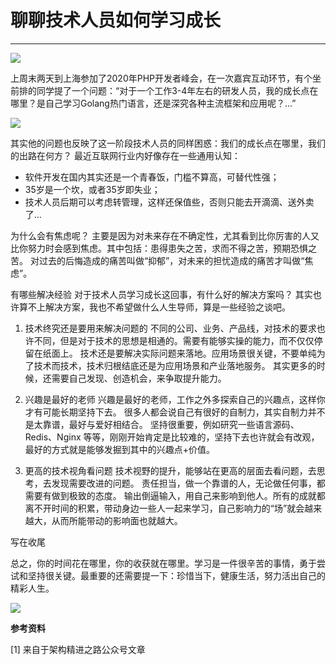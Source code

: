 # 聊聊技术人员如何学习成长
---

<img src="//cdn.jsdelivr.net/gh/13160692449/pics-storage/lljsryrhcz0.png"/>

上周末两天到上海参加了2020年PHP开发者峰会，在一次嘉宾互动环节，有个坐前排的同学提了一个问题：“对于一个工作3-4年左右的研发人员，我的成长点在哪里？是自己学习Golang热门语言，还是深究各种主流框架和应用呢？...”

<img src="//cdn.jsdelivr.net/gh/13160692449/pics-storage/lljsryrhcz1.png"/>

其实他的问题也反映了这一阶段技术人员的同样困惑：我们的成长点在哪里，我们的出路在何方？
最近互联网行业内好像存在一些通用认知：
- 软件开发在国内其实还是一个青春饭，门槛不算高，可替代性强；
- 35岁是一个坎，或者35岁即失业；
- 技术人员后期可以考虑转管理，这样还保值些，否则只能去开滴滴、送外卖了...

为什么会有焦虑呢？
主要是因为对未来存在不确定性，尤其看到比你厉害的人又比你努力时会感到焦虑。其中包括：患得患失之苦，求而不得之苦，预期恐惧之苦。
对过去的后悔造成的痛苦叫做“抑郁”，对未来的担忧造成的痛苦才叫做“焦虑”。

有哪些解决经验
对于技术人员学习成长这回事，有什么好的解决方案吗？
其实也许算不上解决方案，我也不希望做什么人生导师，算是一些经验之谈吧。
1. 技术终究还是要用来解决问题的
不同的公司、业务、产品线，对技术的要求也许不同，但是对于技术的思想是相通的。需要有能够实操的能力，而不仅仅停留在纸面上。
技术还是要解决实际问题来落地。应用场景很关键，不要单纯为了技术而技术，技术归根结底还是为应用场景和产业落地服务。
其实更多的时候，还需要自己发现、创造机会，来争取提升能力。

2. 兴趣是最好的老师
兴趣是最好的老师，工作之外多探索自己的兴趣点，这样你才有可能长期坚持下去。
很多人都会说自己有很好的自制力，其实自制力并不是太靠谱，最好与爱好相结合。
坚持很重要，例如研究一些语言源码、Redis、Nginx 等等，刚刚开始肯定是比较难的，坚持下去也许就会有改观，最好的方式就是能够发掘到其中的兴趣点+价值。

3. 更高的技术视角看问题
技术视野的提升，能够站在更高的层面去看问题，去思考，去发现需要改进的问题。
责任担当，做一个靠谱的人，无论做任何事，都需要有做到极致的态度。
输出倒逼输入，用自己来影响到他人。所有的成就都离不开时间的积累，带动身边一些人一起来学习，自己影响力的“场”就会越来越大，从而所能带动的影响面也就越大。

写在收尾

总之，你的时间花在哪里，你的收获就在哪里。学习是一件很辛苦的事情，勇于尝试和坚持很关键。最重要的还需要提一下：珍惜当下，健康生活，努力活出自己的精彩人生。

<img src="//cdn.jsdelivr.net/gh/13160692449/pics-storage/lljsryrhcz2.png"/>

**参考资料**

[1] 来自于架构精进之路公众号文章